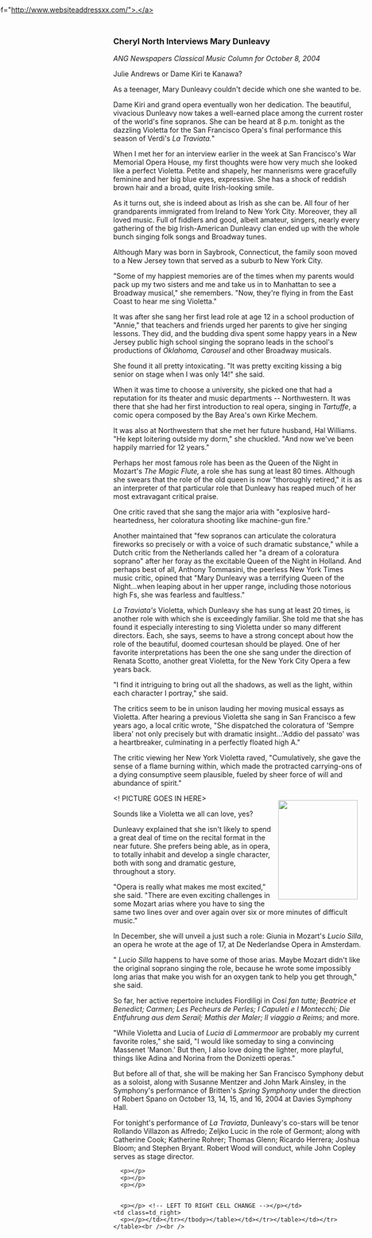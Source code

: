 <!-- MAIN TABLE -->
<tr class="table_main" >
    <td class=td_center 
valign=top><!-- PAGE TITLE --><!-- ARTICLE TITLE --><b>
      <h3>Cheryl North Interviews Mary Dunleavy</b></h3>
      <p></p><!-- NEWSPAPER TITLE AND DATE --><i>ANG Newspapers Classical Music 
      Column for October 8, 2004</i> 
      <p></p>
      <p></p>Julie Andrews or Dame Kiri te Kanawa?<p></p>As a teenager, Mary Dunleavy couldn't decide which one she wanted to be. <p></p>

Dame Kiri and grand opera eventually won her dedication. The beautiful, vivacious Dunleavy now takes a well-earned place among the current roster of the world's fine sopranos. She can be heard at 8 p.m. tonight as the dazzling Violetta for the San Francisco Opera's final performance this season of Verdi's <i>La Traviata.</i>"<p></p> 

When I met her for an interview earlier in the week at San Francisco's War Memorial Opera House, my first thoughts were how very much she looked like a perfect Violetta. Petite and shapely, her mannerisms were gracefully feminine and her big blue eyes, expressive. She has a shock of reddish brown hair and a broad, quite Irish-looking smile.<p></p>  

As it turns out, she is indeed about as Irish as she can be. All four of her grandparents immigrated from Ireland to New York City. Moreover, they all loved music. Full of fiddlers and good, albeit amateur, singers, nearly every gathering of the big Irish-American Dunleavy clan ended up with the whole bunch singing folk songs and Broadway tunes.<p></p>

Although Mary was born in Saybrook, Connecticut, the family soon moved to a New Jersey town that served as a suburb to New York City.

"Some of my happiest memories are of the times when my parents would pack up my two sisters and me and take us in to Manhattan to see a Broadway musical," she remembers. "Now, they're flying in from the East Coast to hear me sing Violetta." <p></p>

It was after she sang her first lead role at age 12 in a school production of "Annie," that teachers and friends urged her parents to give her singing lessons. They did, and the budding diva spent some happy years in a New Jersey public high school singing the soprano leads in the school's productions of <i>Oklahoma,</i> <i>Carousel</i> and other Broadway musicals. 

She found it all pretty intoxicating. "It was pretty exciting kissing a big senior on stage when I was only 14!" she said.<p></p>

When it was time to choose a university, she picked one that had a reputation for its theater and music departments -- Northwestern. It was there that she had her first introduction to real opera, singing in <i>Tartuffe</i>, a comic opera composed by the Bay Area's own Kirke Mechem.

It was also at Northwestern that she met her future husband, Hal Williams. "He kept loitering outside my dorm," she chuckled. "And now we've been happily married for 12 years."<p></p>

Perhaps her most famous role has been as the Queen of the Night in Mozart's <i>The Magic Flute,</i>
 a role she has sung at least 80 times. Although she swears that the role of the old queen is now "thoroughly retired," it is as an interpreter of that particular role that Dunleavy has reaped much of her most extravagant critical praise.

One critic raved that she sang the major aria with "explosive hard-heartedness, her coloratura shooting like machine-gun fire." 

Another maintained that "few sopranos can articulate the coloratura fireworks so precisely or with a voice of such dramatic substance," while a Dutch critic from the Netherlands called her "a dream of a coloratura soprano" after her foray as the excitable Queen of the Night in Holland. And perhaps best of all, Anthony Tommasini, the peerless New York Times music critic, opined that "Mary Dunleavy was a terrifying Queen of the Night...when leaping about in her upper range, including those notorious high Fs, she was fearless and faultless."<p></p>

<i>La Traviata's</i> Violetta, which Dunleavy she has sung at least 20 times, is another role with which she is exceedingly familiar. She told me that she has found it especially interesting to sing Violetta under so many different directors. Each, she says, seems to have a strong concept about how the role of the beautiful, doomed courtesan should be played. One of her favorite interpretations has been the one she sang under the direction of Renata Scotto, another great Violetta, for the New York City Opera a few years back. 

"I find it intriguing to bring out all the shadows, as well as the light, within each character I portray," she said. <p></p>

The critics seem to be in unison lauding her moving musical essays as Violetta. After hearing a previous Violetta she sang in San Francisco a few years ago, a local critic wrote, "She dispatched the coloratura of 'Sempre libera' not only precisely but with dramatic insight...'Addio del passato' was a heartbreaker, culminating in a perfectly floated high A." 

The critic viewing her New York Violetta raved, "Cumulatively, she gave the sense of a flame burning within, which made the protracted carrying-ons of a dying consumptive seem plausible, fueled by sheer force of will and abundance of spirit."<p></p>    

<! PICTURE GOES IN HERE>
<img height=200 hspace=12 
      src="images/mary dunleavy - violetta, 2002.jpg" width=160 
      align=right vspace=12 /> 

Sounds like a Violetta we all can love, yes?<p></p>

Dunleavy explained that she isn't likely to spend a great deal of time on the recital format in the near future. She prefers being able, as in opera, to totally inhabit and develop a single character, both with song and dramatic gesture, throughout a story. 

"Opera is really what makes me most excited," she said. "There are even exciting challenges in some Mozart arias where you have to sing the same two lines over and over again over six or more minutes of difficult music." <p></p>

In December, she will unveil a just such a role: Giunia in Mozart's <i>Lucio Silla</i>, an opera he wrote at the age of 17, at De Nederlandse Opera in Amsterdam. 

"<i> Lucio Silla</i> happens to have some of those arias. Maybe Mozart didn't like the original soprano singing the role, because he wrote some impossibly long arias that make you wish for an oxygen tank to help you get through," she said. 

So far, her active repertoire includes Fiordiligi in <i>Cosi fan tutte; Beatrice et Benedict; Carmen; Les Pecheurs de Perles; I Capuleti e I Montecchi; Die Entfuhrung aus dem Serail; Mathis der Maler; Il viaggio a Reims;</i> and more. 

"While Violetta and Lucia of <i>Lucia di Lammermoor</i> are probably my current favorite roles," she said, "I would like someday to sing a convincing Massenet 'Manon.' But then, I also love doing the lighter, more playful, things like Adina and Norina from the Donizetti operas."

But before all of that, she will be making her San Francisco Symphony debut as a soloist, along with Susanne Mentzer and John Mark Ainsley, in the Symphony's performance of Britten's <i>Spring Symphony</i> under the direction of Robert Spano on October 13, 14, 15, and 16, 2004 at Davies Symphony Hall. 

For tonight's performance of <i>La Traviata</i>, Dunleavy's co-stars will be tenor Rollando Villazon as Alfredo; Zeljko Lucic in the role of Germont; along with Catherine Cook; Katherine Rohrer; Thomas Glenn; Ricardo Herrera; Joshua Bloom; and Stephen Bryant. Robert Wood will conduct, while John Copley serves as stage director. 

 

      <p></p> 
      <p></p>
      <p></p> 
  

      <p></p> <!-- LEFT TO RIGHT CELL CHANGE --></p></td>
    <td class=td_right>
      <p></p></td></tr></tbody></table></td></tr></table></td></tr></table><br /><br />
<img height=1 src="images/btn_articles_on.gif" width=1 /> 
<img height=1 src="images/btn_casestudies_on.gif" width=1 /> 
<img height=1 src="images/btn_cheryl_on.gif" width=1 /> 
<img height=1 src="images/btn_cheryl_p_on.gif" width=1 /> 
<img height=1 src="images/btn_clients_on.gif" width=1 /> 
<img height=1 src="images/btn_contact_on.gif" width=1 /> 
<img height=1 src="images/btn_history_on.gif" width=1 /> 
<img height=1 src="images/btn_home_on.gif" width=1 /> 
<img height=1 src="images/btn_interviews_on.gif" width=1 /> 
<img height=1 src="images/btn_resume_on.gif" width=1 /> 
<img height=1 src="images/btn_reviews_on.gif" width=1 /> 
<img height=1 src="images/btn_services_on.gif" width=1 /> 
<img height=1 src="images/btn_warner_on.gif" width=1 /> 
<img height=1 src="images/btn_warner_p_on.gif" width=1 /> <!-- EXTERNAL LINKS --></p>
<div style="left: -20px; position: absolute; top: -20px"><a 
href="http://www.dunningmarketing.com/">.</a> <a 
href="http://www.witnessamerica.com/">.</a> <a 
href="http://www.witnessamerica.com/camcorders">.</a> <a 
href="http://www.ksql.com/">.</a> <a href="http://www.ascendaviation.com/">.</a> 
<a href="http://www.echovalleysupply.com/">.</a> <a 
href="http://www.northworks.net/">.</a> <a href="http://www.attainia.com/">.</a> 
<a href="http://www.briandunning.com/">.</a> <a 

<!add websites for external links here>
href="http://www.websiteaddressxx.com/">.</a> 
</div><!-- END EXTERNAL LINKS --></body></html>
